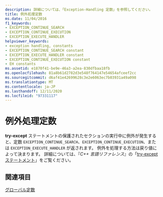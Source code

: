 ```yaml
---
description: 詳細については、「Exception-Handling 定数」を参照してください。
title: 例外処理定数
ms.date: 11/04/2016
f1_keywords:
- EXCEPTION_CONTINUE_SEARCH
- EXCEPTION_CONTINUE_EXECUTION
- EXCEPTION_EXECUTE_HANDLER
helpviewer_keywords:
- exception handling, constants
- EXCEPTION_CONTINUE_SEARCH constant
- EXCEPTION_EXECUTE_HANDLER constant
- EXCEPTION_CONTINUE_EXECUTION constant
- EH constants
ms.assetid: e1870f41-be9e-46a3-a2ea-830dfbaa18fb
ms.openlocfilehash: 81a8b61d2782d3e548f764147e54654afceef2cc
ms.sourcegitcommit: d6af41e42699628c3e2e6063ec7b03931a49a098
ms.translationtype: MT
ms.contentlocale: ja-JP
ms.lasthandoff: 12/11/2020
ms.locfileid: "97331117"
---
```

# <a name="exception-handling-constants"></a>例外処理定数

**try-except** ステートメントの保護されたセクションの実行中に例外が発生すると、定数 `EXCEPTION_CONTINUE_SEARCH`、`EXCEPTION_CONTINUE_EXECUTION`、または `EXCEPTION_EXECUTE_HANDLER` が返されます。 例外を処理する方法は戻り値によって決まります。 詳細については、『*C++ 言語リファレンス*』の「[try-except ステートメント](../cpp/try-except-statement.md)」をご覧ください。

## <a name="see-also"></a>関連項目

[グローバル定数](../c-runtime-library/global-constants.md)
